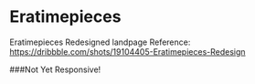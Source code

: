 # Eratimepieces
Eratimepieces Redesigned landpage
Reference: https://dribbble.com/shots/19104405-Eratimepieces-Redesign

###Not Yet Responsive!
